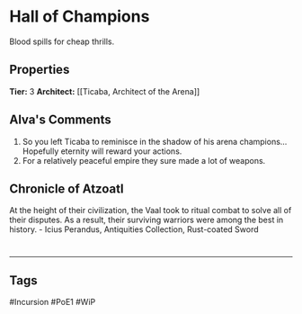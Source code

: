 # Hall of Champions
Blood spills for cheap thrills.

## Properties
**Tier:** 3
**Architect:** [[Ticaba, Architect of the Arena]]

## Alva's Comments
1. So you left Ticaba to reminisce in the shadow of his arena champions... Hopefully eternity will reward your actions.
2. For a relatively peaceful empire they sure made a lot of weapons.

## Chronicle of Atzoatl
At the height of their civilization, the Vaal took to ritual combat to solve all of their disputes. As a result, their surviving warriors were among the best in history. - Icius Perandus, Antiquities Collection, Rust-coated Sword

#
---
## Tags
#Incursion
#PoE1
#WiP
